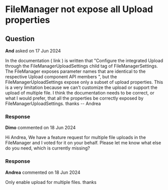 # FileManager not expose all Upload properties

## Question

**And** asked on 17 Jun 2024

In the documentation ( link ) is written that "Configure the integrated Upload through the FileManagerUploadSettings child tag of FileManagerSettings. The FileManager exposes parameter names that are identical to the respective Upload component API members ", but the FileManagerUploadSettings expose only a subset of upload properties. This is a very limitation because we can't customize the upload or support the upload of multiple file. I think the documentation needs to be correct, or what I would prefer, that all the properties be correctly exposed by FileManagerUploadSettings. thanks -- Andrea

### Response

**Dimo** commented on 18 Jun 2024

Hi Andrea, We have a feature request for multiple file uploads in the FileManager and I voted for it on your behalf. Please let me know what else do you need, which is currently missing?

### Response

**Andrea** commented on 18 Jun 2024

Only enable upload for multiple files. thanks
